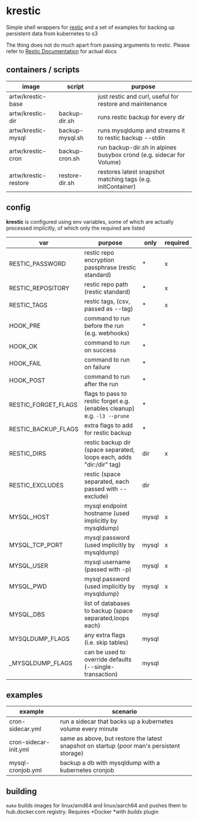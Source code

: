 # krestic
Simple shell wrappers for [restic](https://github.com/restic/restic) and a set of examples for backing up persistent data from kubernetes to s3

The thing does not do much apart from passing arguments to restic. Please refer to [Restic Documentation](https://restic.readthedocs.io/en/stable/index.html) for actual docs

## containers / scripts
| image                | script          | purpose                                                              |
|----------------------|-----------------|----------------------------------------------------------------------|
| artw/krestic-base    |                 | just restic and curl, useful for restore and maintenance             |
| artw/krestic-dir     | backup-dir.sh   | runs restic backup for every dir                                     |
| artw/krestic-mysql   | backup-mysql.sh | runs mysqldump and streams it to restic backup --stdin               |
| artw/krestic-cron    | backup-cron.sh  | run backup-dir.sh in alpines busybox crond (e.g. sidecar for Volume) |
| artw/krestic-restore | restore-dir.sh  | restores latest snapshot matching tags (e.g. initContainer)          |


## config
**krestic** is configured using env variables, some of which are actually processed implicitly, of which only the required are listed

| var                 | purpose                                                                  | only  | required |
|---------------------|--------------------------------------------------------------------------|-------|----------|
| RESTIC_PASSWORD     | restic repo encryption passphrase (restic standard)                      | *     | x        |
| RESTIC_REPOSITORY   | restic repo path (restic standard)                                       | *     | x        |
| RESTIC_TAGS         | restic tags, (csv, passed as --tag)                                      | *     | x        |
| HOOK_PRE            | command to run before the run (e.g. webhooks)                            | *     |          |
| HOOK_OK             | command to run on success                                                | *     |          |
| HOOK_FAIL           | command to run on failure                                                | *     |          |
| HOOK_POST           | command to run after the run                                             | *     |          |
| RESTIC_FORGET_FLAGS | flags to pass to restic forget e.g. (enables cleanup) e.g. `-l3 --prune` | *     |          |
| RESTIC_BACKUP_FLAGS | extra flags to add for restic backup                                     | *     |          |
| RESTIC_DIRS         | restic backup dir (space separated, loops each, adds "dir:/dir" tag)     | dir   | x        |
| RESTIC_EXCLUDES     | restic (space separated, each passed with --exclude)                     | dir   |          |
| MYSQL_HOST          | mysql endpoint hostname (used implicitly by mysqldump)                   | mysql | x        |
| MYSQL_TCP_PORT      | mysql password (used implicitly by mysqldump)                            | mysql | x        |
| MYSQL_USER          | mysql username (passed with -p)                                          | mysql | x        |
| MYSQL_PWD           | mysql password (used implicitly by mysqldump)                            | mysql | x        |
| MYSQL_DBS           | list of databases to backup (space separated,loops each)                 | mysql |          |
| MYSQLDUMP_FLAGS     | any extra flags (i.e. skip tables)                                       | mysql |          |
| _MYSQLDUMP_FLAGS    | can be used to override defaults (--single-transaction)                  | mysql |          |


## examples
| example               | scenario                                                                                  |
|-----------------------|-------------------------------------------------------------------------------------------|
| cron-sidecar.yml      | run a sidecar that backs up a kubernetes volume every minute                              |
| cron-sidecar-init.yml | same as above, but restore the latest snapshot on startup (poor man's persistent storage) |   
| mysql-cronjob.yml     | backup a db with mysqldump with a kubernetes cronjob                                      |


## building
`make` builds images for linux/amd64 and linux/aarch64 and pushes them to hub.docker.com registry. Requires *Docker *with *buildx* plugin
